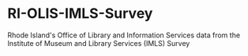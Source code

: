 # RI-OLIS-IMLS-Survey
Rhode Island's Office of Library and Information Services data from the Institute of Museum and Library Services (IMLS) Survey
